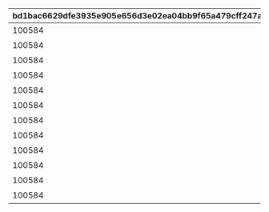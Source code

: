 |bd1bac6629dfe3935e905e656d3e02ea04bb9f65a479cff247aedadaae0508b9|ca933389e6d584e119930886d337389e92aee4136fb90140df254b24360c3fc6|1136dd2a099bc41cbb71520694d7eb3c5a741ad14b174a66b7640a4a687afd8b|9835b776f825cceee1042259095d741bde6e9a618aa7a0bbf73c3456f6880c03|1cc02a5647ab89ca9a18a414e0d6321466bf33e232eb4f923adcbf7cf981103f|b76a5aba41914a6aa33bae942b67690988b92c2ffc6486268a87ba6e7e0f7aa1|a08ee0ee8dbd64de69e7dcbbe05e29e0ece2b59a7e842e6d2684576daddd46b9|2c1f6ef97897e3fb1704f3036820f81a435ddadf7c199ed494bc1b50b9b749c1|1192a528387826c89f80f6d5c7c17fab150c92d96d3006cdd9813e5f9a65e43a|e8c3e0e5d3c10fc495ee63f03db519d6aecf634b9eb74415bc28eab67ac26545|5c125f0e7baede5095ffe1a56efe5f6e6613cd7d2838b7bc081426ce959e1772|796757738ff3910e438ca5a8ac4c092a092d23d40bd48751d87e155951674332|8d30df4e91d77303ebe320c251919ddb86f6d6f567d2865cc8b32e55833d2e4b|a86f47a277264229be084626a3676ba66cf1b02928d971537d200ba74ddb5d41|8cbede69f670fc0e2c304bcc87aac6ce88d5c3a977db1634324c92ea38e03677|
| --- | --- | --- | --- | --- | --- | --- | --- | --- | --- | --- | --- | --- | --- | --- |
|100584|800100101|bgm_M220|0|90|1001001|100000|100584|2|bgm_M220|？？？|-75|-30|1|350|
|100584|800100102|bgm_M220|0|90|1001002|100000|100584|2|bgm_M220|？？？|-75|-30|1|350|
|100584|800100103|bgm_M220|0|90|1001003|100000|100584|2|bgm_M220|？？？|-75|-30|1|350|
|100584|800100101|bgm_M221|0|90|1001004|100000|100584|2|bgm_M221|？？？|-75|-30|1|350|
|100584|800100102|bgm_M221|0|90|1001005|100000|100584|2|bgm_M221|？？？|-75|-30|1|350|
|100584|800100103|bgm_M221|0|90|1001006|100000|100584|2|bgm_M221|？？？|-75|-30|1|350|
|100584|800100201|bgm_M220|0|90|1002001|100000|100584|2|bgm_M220|？？？|-75|-30|1|350|
|100584|800100202|bgm_M220|0|90|1002002|100000|100584|2|bgm_M220|？？？|-75|-30|1|350|
|100584|800100203|bgm_M220|0|90|1002003|100000|100584|2|bgm_M220|？？？|-75|-30|1|350|
|100584|800100201|bgm_M221|0|90|1002004|100000|100584|2|bgm_M221|？？？|-75|-30|1|350|
|100584|800100202|bgm_M221|0|90|1002005|100000|100584|2|bgm_M221|？？？|-75|-30|1|350|
|100584|800100203|bgm_M221|0|90|1002006|100000|100584|2|bgm_M221|？？？|-75|-30|1|350|